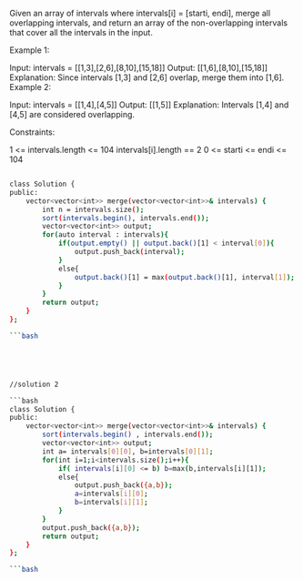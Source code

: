  
Given an array of intervals where intervals[i] = [starti, endi], merge all overlapping intervals, and return an array of the non-overlapping intervals that cover all the intervals in the input.

 

Example 1:

Input: intervals = [[1,3],[2,6],[8,10],[15,18]]
Output: [[1,6],[8,10],[15,18]]
Explanation: Since intervals [1,3] and [2,6] overlap, merge them into [1,6].
Example 2:

Input: intervals = [[1,4],[4,5]]
Output: [[1,5]]
Explanation: Intervals [1,4] and [4,5] are considered overlapping.
 

Constraints:

1 <= intervals.length <= 104
intervals[i].length == 2
0 <= starti <= endi <= 104


```bash

class Solution {
public:
    vector<vector<int>> merge(vector<vector<int>>& intervals) {
        int n = intervals.size();
        sort(intervals.begin(), intervals.end());
        vector<vector<int>> output;
        for(auto interval : intervals){
            if(output.empty() || output.back()[1] < interval[0]){
                output.push_back(interval);
            }
            else{
                output.back()[1] = max(output.back()[1], interval[1]);
            }
        }
        return output;
    }
};

```bash





//solution 2

```bash
class Solution {
public:
    vector<vector<int>> merge(vector<vector<int>>& intervals) {
        sort(intervals.begin() , intervals.end());
        vector<vector<int>> output;
        int a= intervals[0][0], b=intervals[0][1];
        for(int i=1;i<intervals.size();i++){
            if( intervals[i][0] <= b) b=max(b,intervals[i][1]);
            else{
                output.push_back({a,b});
                a=intervals[i][0];
                b=intervals[i][1];
            }
        }
        output.push_back({a,b});
        return output;
    }
};

```bash
